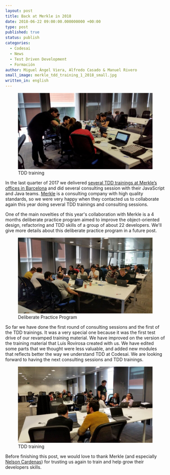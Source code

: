 ```yaml
---
layout: post
title: Back at Merkle in 2018
date: 2018-06-22 09:00:00.000000000 +00:00
type: post
published: true
status: publish
categories:
  - Codesai
  - News
  - Test Driven Development
  - Formación
author: Miguel Ángel Viera, Alfredo Casado & Manuel Rivero
small_image: merkle_tdd_training_1_2018_small.jpg
written_in: english
---
```


<figure>
  <img src="/assets/merkle_tdd_training_1_2018_a.jpg" alt="Merkle TDD Training 2018 a" />
   <figcaption>TDD training</figcaption>
</figure>

In the last quarter of 2017 we delivered [several TDD trainings at Merkle’s offices in Barcelona](/2017/12/we-were-at-merkle-comet) and did several consulting session with their JavaScript and Java teams. [Merkle](https://www.merkleinc.com/emea/) is a consulting company with high quality standards, so we were very happy when they contacted us to collaborate again this year doing several TDD trainings and consulting sessions.

One of the main novelties of this year's collaboration with Merkle is a 4 months deliberate practice program aimed to improve the object-oriented design, refactoring and TDD skills of a group of about 22 developers. We'll give more details about this deliberate practice program in a future post.

<figure>
  <img src="/assets/merkle_tdd_practice_program_2018_b.jpg" alt="Merkle TDD Deliberate Practice Program 2018" />
  <figcaption>Deliberate Practice Program</figcaption>
</figure>

So far we have done the first round of consulting sessions and the first of the TDD trainings. It was a very special one because it was the first test drive of our revamped training material. We have improved on the version of the training material that Luis Rovirosa created with us. We have edited some parts that we thought were less valuable, and added new modules that reflects better the way we understand TDD at Codesai. We are looking forward to having the next consulting sessions and TDD trainings.

<figure>
  <img src="/assets/merkle_tdd_training_1_2018_c.jpg" alt="Merkle TDD Training 2018 b" />
  <figcaption>TDD training</figcaption>
</figure>

Before finishing this post, we would love to thank Merkle (and especially [Nelson Cardenas](https://www.linkedin.com/in/nelsoncardenas/)) for trusting us again to train and help grow their developers skills.
